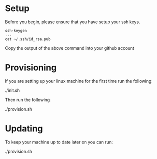 # Setup
Before you begin, please ensure that you have setup your ssh keys.

    ssh-keygen
    ...
    cat ~/.ssh/id_rsa.pub

Copy the output of the above command into your github account

# Provisioning
If you are setting up your linux machine for the first time run the following:

./init.sh

Then run the following

./provision.sh

# Updating
To keep your machine up to date later on you can run:

./provision.sh



